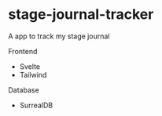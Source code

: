 # stage-journal-tracker
A app to track my stage journal

Frontend
 - Svelte
 - Tailwind

Database
 - SurrealDB

